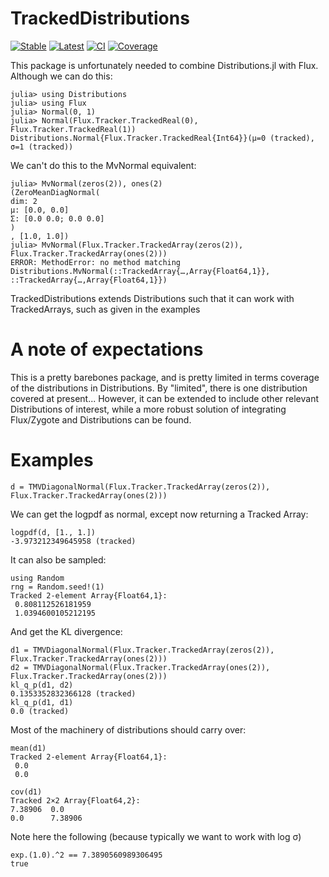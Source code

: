 # TrackedDistributions

[![Stable](https://img.shields.io/badge/docs-stable-blue.svg)](https://invenia.github.io/TrackedDistributions.jl/stable)
[![Latest](https://img.shields.io/badge/docs-latest-blue.svg)](https://invenia.github.io/TrackedDistributions.jl/dev)
[![CI](https://github.com/Invenia/TrackedDistributions.jl/workflows/CI/badge.svg)](https://github.com/Invenia/TrackedDistributions.jl/actions?query=workflow%3ACI)
[![Coverage](https://codecov.io/gh/invenia/TrackedDistributions.jl/branch/master/graph/badge.svg)](https://codecov.io/gh/invenia/TrackedDistributions.jl/commits/master)

This package is unfortunately needed to combine Distributions.jl with Flux.
Although we can do this:

```
julia> using Distributions
julia> using Flux
julia> Normal(0, 1)
julia> Normal(Flux.Tracker.TrackedReal(0), Flux.Tracker.TrackedReal(1))
Distributions.Normal{Flux.Tracker.TrackedReal{Int64}}(μ=0 (tracked), σ=1 (tracked))
```

We can't do this to the MvNormal equivalent:
```
julia> MvNormal(zeros(2)), ones(2)
(ZeroMeanDiagNormal(
dim: 2
μ: [0.0, 0.0]
Σ: [0.0 0.0; 0.0 0.0]
)
, [1.0, 1.0])
julia> MvNormal(Flux.Tracker.TrackedArray(zeros(2)), Flux.Tracker.TrackedArray(ones(2)))
ERROR: MethodError: no method matching Distributions.MvNormal(::TrackedArray{…,Array{Float64,1}}, ::TrackedArray{…,Array{Float64,1}})

```

TrackedDistributions extends Distributions such that it can work with TrackedArrays, such as given in the examples

# A note of expectations
This is a pretty barebones package, and is pretty limited in terms coverage of the distributions in Distributions. By "limited", there is one distribution covered at present...
However, it can be extended to include other relevant Distributions of interest, while a more robust solution of integrating Flux/Zygote and Distributions can be found.

# Examples

```
d = TMVDiagonalNormal(Flux.Tracker.TrackedArray(zeros(2)), Flux.Tracker.TrackedArray(ones(2)))
```

We can get the logpdf as normal, except now returning a Tracked Array:

```
logpdf(d, [1., 1.])
-3.973212349645958 (tracked)
```

It can also be sampled:

```
using Random
rng = Random.seed!(1)
Tracked 2-element Array{Float64,1}:
 0.808112526181959
 1.0394600105212195
```

And get the KL divergence:
```
d1 = TMVDiagonalNormal(Flux.Tracker.TrackedArray(zeros(2)), Flux.Tracker.TrackedArray(ones(2)))
d2 = TMVDiagonalNormal(Flux.Tracker.TrackedArray(ones(2)), Flux.Tracker.TrackedArray(ones(2)))
kl_q_p(d1, d2)
0.1353352832366128 (tracked)
kl_q_p(d1, d1)
0.0 (tracked)
```

Most of the machinery of distributions should carry over:

```
mean(d1)
Tracked 2-element Array{Float64,1}:
 0.0
 0.0

cov(d1)
Tracked 2×2 Array{Float64,2}:
7.38906  0.0
0.0      7.38906

```
Note here the following (because typically we want to work with log σ)
```
exp.(1.0).^2 == 7.3890560989306495
true
```






```
